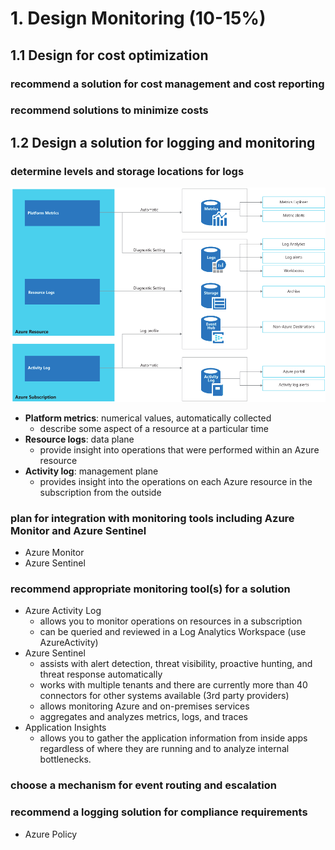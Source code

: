 # 1. Design Monitoring (10-15%)
## 1.1 Design for cost optimization
### recommend a solution for cost management and cost reporting

### recommend solutions to minimize costs


## 1.2 Design a solution for logging and monitoring
### determine levels and storage locations for logs
![](img/logging-storage-locations.png)
- **Platform metrics**: numerical values, automatically collected
    - describe some aspect of a resource at a particular time
- **Resource logs**: data plane
    - provide insight into operations that were performed within an Azure resource
- **Activity log**: management plane
    - provides insight into the operations on each Azure resource in the subscription from the outside

### plan for integration with monitoring tools including Azure Monitor and Azure Sentinel
- Azure Monitor
- Azure Sentinel


### recommend appropriate monitoring tool(s) for a solution
- Azure Activity Log
    - allows you to monitor operations on resources in a subscription
    - can be queried and reviewed in a Log Analytics Workspace (use AzureActivity)
- Azure Sentinel
    - assists with alert detection, threat visibility, proactive hunting, and threat response automatically
    - works with multiple tenants and there are currently more than 40 connectors for other systems available (3rd party providers)
    - allows monitoring Azure and on-premises services
    - aggregates and analyzes metrics, logs, and traces
- Application Insights
    - allows you to gather the application information from inside apps regardless of where they are running and to analyze internal bottlenecks.

### choose a mechanism for event routing and escalation
### recommend a logging solution for compliance requirements
- Azure Policy